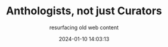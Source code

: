 ---
layout: post
title: "Anthologists, not just Curators"
subtitle: resurfacing old web content
# unearthing old web content
# recirculating web content
# recycling web content
# digging up old web content
date: 2024-01-10 14:03:13
tags: [web]
lang: en
---